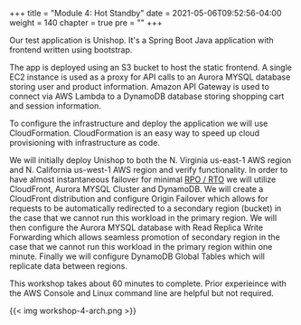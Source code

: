 +++
title = "Module 4: Hot Standby"
date = 2021-05-06T09:52:56-04:00
weight = 140
chapter = true
pre = ""
+++


Our test application is Unishop. It's a Spring Boot Java application  with frontend written using bootstrap.

The app is deployed using an S3 bucket to host the static frontend. A single EC2 instance is used as a proxy for API calls to an Aurora MYSQL database storing user and product information.  Amazon API Gateway is used to connect via AWS Lambda to a DynamoDB database storing shopping cart and session information.

To configure the infrastructure and deploy the application we will use CloudFormation. CloudFormation is an easy way to speed up cloud provisioning with infrastructure as code.

We will initially deploy Unishop to both the N. Virginia us-east-1 AWS region and N. California us-west-1 AWS region and verify functionality. 
In order to have almost instantaneous failover for minimal [RPO / RTO](https://docs.aws.amazon.com/wellarchitected/latest/reliability-pillar/disaster-recovery-dr-objectives.html)  we will utilize CloudFront, Aurora MYSQL Cluster and DynamoDB.  We will create a CloudFront distribution and configure Origin Failover which allows for requests to be automatically redirected to a secondary region (bucket) in the case that we cannot run this workload in the primary region.  We will then configure the Aurora MYSQL database with Read Replica Write Forwarding which allows seamless promotion of secondary region in the case that we cannot run this workload in the primary region within one minute.  Finally we will configure DynamoDB Global Tables which will replicate data between regions.

This workshop takes about 60 minutes to complete. Prior experieince with the AWS Console and Linux command line are helpful but not required.

{{< img workshop-4-arch.png >}}

